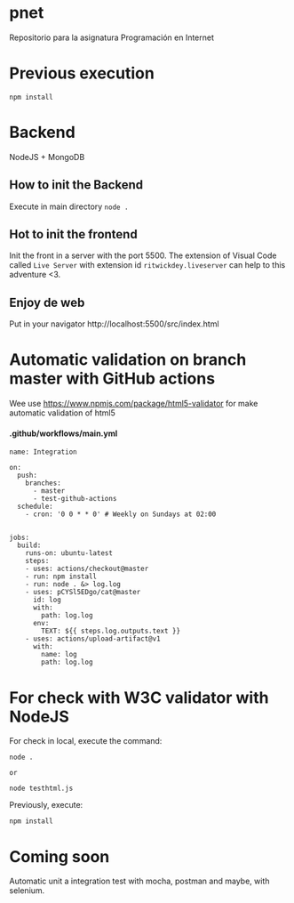 # pnet
Repositorio para la asignatura Programación en Internet

# Previous execution
``` npm install ```

# Backend
NodeJS + MongoDB

## How to init the Backend
Execute in main directory ``node .``

## Hot to init the frontend
Init the front in a server with the port 5500. The extension of Visual Code called ``Live Server`` with extension id ``ritwickdey.liveserver`` can help to this adventure <3.

## Enjoy de web
Put in your navigator http://localhost:5500/src/index.html

# Automatic validation on branch master with GitHub actions
Wee use https://www.npmjs.com/package/html5-validator for make automatic validation of html5

#### .github/workflows/main.yml
```
name: Integration

on:
  push:
    branches:
      - master
      - test-github-actions
  schedule:
    - cron: '0 0 * * 0' # Weekly on Sundays at 02:00


jobs:
  build:
    runs-on: ubuntu-latest
    steps:
    - uses: actions/checkout@master
    - run: npm install
    - run: node . &> log.log
    - uses: pCYSl5EDgo/cat@master
      id: log
      with:
        path: log.log
      env:
        TEXT: ${{ steps.log.outputs.text }}
    - uses: actions/upload-artifact@v1
      with:
        name: log
        path: log.log
```

# For check with W3C validator with NodeJS
For check in local, execute the command:
```
node .

or 

node testhtml.js
```

Previously, execute:
```
npm install
```

# Coming soon
Automatic unit a integration test with mocha, postman and maybe, with selenium.